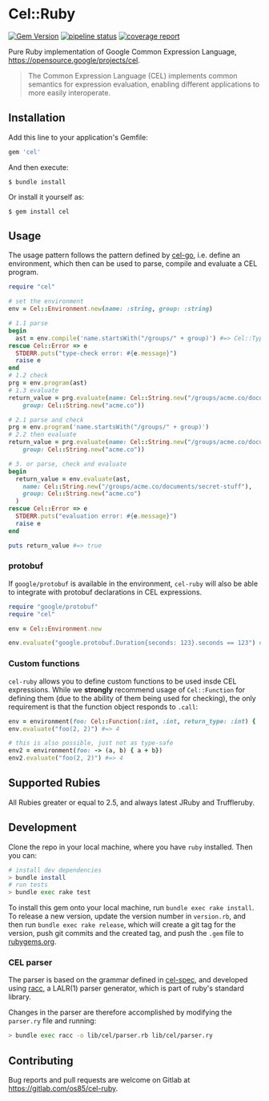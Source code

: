 # Cel::Ruby

[![Gem Version](https://badge.fury.io/rb/cel.svg)](http://rubygems.org/gems/cel)
[![pipeline status](https://gitlab.com/os85/cel-ruby/badges/master/pipeline.svg)](https://gitlab.com/os85/cel-ruby/pipelines?page=1&scope=all&ref=master)
[![coverage report](https://gitlab.com/os85/cel-ruby/badges/master/coverage.svg?job=coverage)](https://os85.gitlab.io/cel-ruby/coverage/#_AllFiles)

Pure Ruby implementation of Google Common Expression Language, https://opensource.google/projects/cel.

> The Common Expression Language (CEL) implements common semantics for expression evaluation, enabling different applications to more easily interoperate.

## Installation

Add this line to your application's Gemfile:

```ruby
gem 'cel'
```

And then execute:

    $ bundle install

Or install it yourself as:

    $ gem install cel

## Usage

The usage pattern follows the pattern defined by [cel-go](https://github.com/google/cel-go), i.e. define an environment, which then can be used to parse, compile and evaluate a CEL program.

```ruby
require "cel"

# set the environment
env = Cel::Environment.new(name: :string, group: :string)

# 1.1 parse
begin
  ast = env.compile('name.startsWith("/groups/" + group)') #=> Cel::Types[:bool], which is == :bool
rescue Cel::Error => e
  STDERR.puts("type-check error: #{e.message}")
  raise e
end
# 1.2 check
prg = env.program(ast)
# 1.3 evaluate
return_value = prg.evaluate(name: Cel::String.new("/groups/acme.co/documents/secret-stuff"),
    group: Cel::String.new("acme.co"))

# 2.1 parse and check
prg = env.program('name.startsWith("/groups/" + group)')
# 2.2 then evaluate
return_value = prg.evaluate(name: Cel::String.new("/groups/acme.co/documents/secret-stuff"),
    group: Cel::String.new("acme.co"))

# 3. or parse, check and evaluate
begin
  return_value = env.evaluate(ast,
    name: Cel::String.new("/groups/acme.co/documents/secret-stuff"),
    group: Cel::String.new("acme.co")
  )
rescue Cel::Error => e
  STDERR.puts("evaluation error: #{e.message}")
  raise e
end

puts return_value #=> true
```

### protobuf

If `google/protobuf` is available in the environment, `cel-ruby` will also be able to integrate with protobuf declarations in CEL expressions.

```ruby
require "google/protobuf"
require "cel"

env = Cel::Environment.new

env.evaluate("google.protobuf.Duration{seconds: 123}.seconds == 123") #=> true
```

### Custom functions

`cel-ruby` allows you to define custom functions to be used insde CEL expressions. While we **strongly** recommend usage of `Cel::Function` for defining them (due to the ability of them being used for checking), the only requirement is that the function object responds to `.call`:

```ruby
env = environment(foo: Cel::Function(:int, :int, return_type: :int) { |a, b|  a + b})
env.evaluate("foo(2, 2)") #=> 4

# this is also possible, just not as type-safe
env2 = environment(foo: -> (a, b) { a + b})
env2.evaluate("foo(2, 2)") #=> 4
```

## Supported Rubies

All Rubies greater or equal to 2.5, and always latest JRuby and Truffleruby.

## Development

Clone the repo in your local machine, where you have `ruby` installed. Then you can:

```bash
# install dev dependencies
> bundle install
# run tests
> bundle exec rake test
```

To install this gem onto your local machine, run `bundle exec rake install`. To release a new version, update the version number in `version.rb`, and then run `bundle exec rake release`, which will create a git tag for the version, push git commits and the created tag, and push the `.gem` file to [rubygems.org](https://rubygems.org).

### CEL parser

The parser is based on the grammar defined in [cel-spec](https://github.com/google/cel-spec/blob/master/doc/langdef.md#syntax), and developed using [racc](https://github.com/ruby/racc), a LALR(1) parser generator, which is part of ruby's standard library.

Changes in the parser are therefore accomplished by modifying the `parser.ry` file and running:

```bash
> bundle exec racc -o lib/cel/parser.rb lib/cel/parser.ry
```

## Contributing

Bug reports and pull requests are welcome on Gitlab at https://gitlab.com/os85/cel-ruby.
